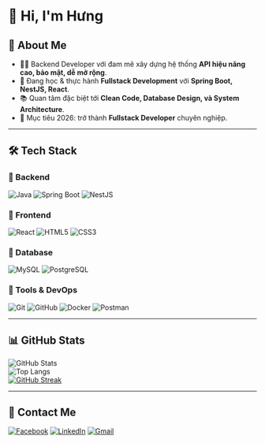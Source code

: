# 👋 Hi, I'm Hưng  

## 🚀 About Me
- 🧑‍💻 Backend Developer với đam mê xây dựng hệ thống **API hiệu năng cao, bảo mật, dễ mở rộng**.  
- 🌱 Đang học & thực hành **Fullstack Development** với **Spring Boot, NestJS, React**.  
- 📚 Quan tâm đặc biệt tới **Clean Code, Database Design, và System Architecture**.  
- 🎯 Mục tiêu 2026: trở thành **Fullstack Developer** chuyên nghiệp.  

---

## 🛠 Tech Stack  

### 🔹 Backend
![Java](https://img.shields.io/badge/Java-ED8B00?style=for-the-badge&logo=java&logoColor=white)
![Spring Boot](https://img.shields.io/badge/Spring%20Boot-6DB33F?style=for-the-badge&logo=springboot&logoColor=white)
![NestJS](https://img.shields.io/badge/NestJS-E0234E?style=for-the-badge&logo=nestjs&logoColor=white)

### 🔹 Frontend
![React](https://img.shields.io/badge/React-20232A?style=for-the-badge&logo=react&logoColor=61DAFB)
![HTML5](https://img.shields.io/badge/HTML5-E34F26?style=for-the-badge&logo=html5&logoColor=white)
![CSS3](https://img.shields.io/badge/CSS3-1572B6?style=for-the-badge&logo=css3&logoColor=white)

### 🔹 Database
![MySQL](https://img.shields.io/badge/MySQL-005C84?style=for-the-badge&logo=mysql&logoColor=white)
![PostgreSQL](https://img.shields.io/badge/PostgreSQL-316192?style=for-the-badge&logo=postgresql&logoColor=white)

### 🔹 Tools & DevOps
![Git](https://img.shields.io/badge/Git-F05033?style=for-the-badge&logo=git&logoColor=white)
![GitHub](https://img.shields.io/badge/GitHub-181717?style=for-the-badge&logo=github&logoColor=white)
![Docker](https://img.shields.io/badge/Docker-2496ED?style=for-the-badge&logo=docker&logoColor=white)
![Postman](https://img.shields.io/badge/Postman-FF6C37?style=for-the-badge&logo=postman&logoColor=white)

---

## 📊 GitHub Stats
![GitHub Stats](https://github-readme-stats.vercel.app/api?username=dophuochung2428&show_icons=true&theme=radical)  
![Top Langs](https://github-readme-stats.vercel.app/api/top-langs/?username=dophuochung2428&layout=compact&theme=radical)  
[![GitHub Streak](https://streak-stats.vercel.app?user=dophuochung2428&theme=dark&v=2)](https://git.io/streak-stats)

---

## 🔗 Contact Me
[![Facebook](https://img.shields.io/badge/Facebook-1877F2?style=for-the-badge&logo=facebook&logoColor=white)](https://facebook.com/yourprofile)
[![LinkedIn](https://img.shields.io/badge/LinkedIn-0A66C2?style=for-the-badge&logo=linkedin&logoColor=white)](https://linkedin.com/in/yourprofile)
[![Gmail](https://img.shields.io/badge/Gmail-D14)]()
